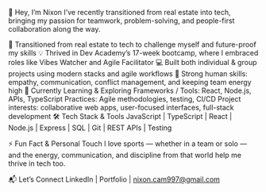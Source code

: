 👋 Hey, I’m Nixon
I’ve recently transitioned from real estate into tech, bringing my passion for teamwork, problem-solving, and people-first collaboration along the way.

🔄 Transitioned from real estate to tech to challenge myself and future-proof my skills
💡 Thrived in Dev Academy’s 17-week bootcamp, where I embraced roles like Vibes Watcher and Agile Facilitator
💻 Built both individual & group projects using modern stacks and agile workflows
🤝 Strong human skills: empathy, communication, conflict management, and keeping team energy high
🌱 Currently Learning & Exploring
Frameworks / Tools: React, Node.js, APIs, TypeScript
Practices: Agile methodologies, testing, CI/CD
Project interests: collaborative web apps, user-focused interfaces, full-stack development
🛠 Tech Stack & Tools
JavaScript | TypeScript | React | Node.js | Express | SQL | Git | REST APIs | Testing

⚡ Fun Fact & Personal Touch
I love sports — whether in a team or solo — and the energy, communication, and discipline from that world help me thrive in tech too.

📬 Let’s Connect
LinkedIn | Portfolio | nixon.cam997@gmail.com

